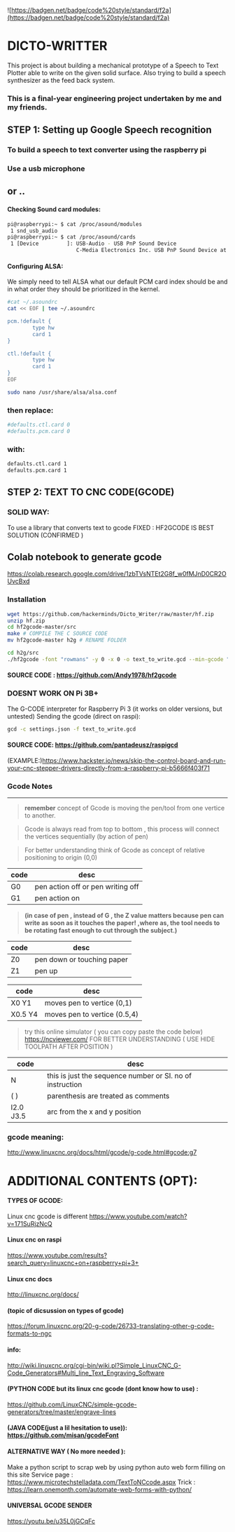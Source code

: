 ![https://badgen.net/badge/code%20style/standard/f2a](https://badgen.net/badge/code%20style/standard/f2a)
# DICTO-WRITTER
This project is about building a mechanical prototype of a Speech to Text Plotter able to write on the given solid surface. Also trying to build a speech synthesizer as the feed back system. 

### This is a final-year engineering project undertaken by me and my friends.

## STEP 1: Setting up Google Speech recognition

### To build a speech to text converter using the raspberry pi


### Use a usb microphone 
## or ..
#### Checking Sound card modules:
```sh
pi@raspberrypi:~ $ cat /proc/asound/modules
 1 snd_usb_audio
pi@raspberrypi:~ $ cat /proc/asound/cards
 1 [Device         ]: USB-Audio - USB PnP Sound Device
                      C-Media Electronics Inc. USB PnP Sound Device at usb-3f980000.usb-1.5, full spe
```
#### Configuring ALSA:
We simply need to tell ALSA what our default PCM card index should be and in what order they should be prioritized in the kernel.
```sh
#cat ~/.asoundrc
cat << EOF | tee ~/.asoundrc

pcm.!default {
        type hw
        card 1
}

ctl.!default {
        type hw
        card 1
}
EOF

sudo nano /usr/share/alsa/alsa.conf
```
### then replace:
```sh
#defaults.ctl.card 0
#defaults.pcm.card 0
```
### with:
```sh
defaults.ctl.card 1
defaults.pcm.card 1
```
## STEP 2: TEXT TO CNC CODE(GCODE)

### SOLID WAY:
To use a library that converts text to gcode
FIXED : HF2GCODE IS BEST SOLUTION (CONFIRMED )

## Colab notebook to generate gcode
https://colab.research.google.com/drive/1zbTVsNTEt2G8f_w0fMJnD0CR2OUvcBxd

### Installation
```sh
wget https://github.com/hackerminds/Dicto_Writer/raw/master/hf.zip
unzip hf.zip
cd hf2gcode-master/src
make # COMPILE THE C SOURCE CODE
mv hf2gcode-master h2g # RENAME FOLDER
```
```sh
cd h2g/src
./hf2gcode -font "rowmans" -y 0 -x 0 -o text_to_write.gcd --min-gcode "Welcome to DictoWriter!"
```
#### SOURCE CODE : https://github.com/Andy1978/hf2gcode

### DOESNT WORK ON Pi 3B+
The G-CODE interpreter for Raspberry Pi 3 (it works on older versions, but untested)
Sending the gcode (direct on raspi):

```sh
gcd -c settings.json -f text_to_write.gcd
```
####  SOURCE CODE: https://github.com/pantadeusz/raspigcd

(EXAMPLE:)https://www.hackster.io/news/skip-the-control-board-and-run-your-cnc-stepper-drivers-directly-from-a-raspberry-pi-b5666f403f71

### Gcode Notes
----------------
> **remember** concept of Gcode is moving the pen/tool from one vertice to another.

> Gcode is always read from top to bottom , this process will connect the vertices sequentially (by action of pen)

> For better understanding think of Gcode as concept of relative positioning to origin (0,0)

|code|desc|
|---|---|
|G0 | pen action off or pen writing off
|G1 | pen action on

> **(in case of pen , instead of G , the Z value matters because pen can write as soon as it touches the paper! ,where as, the tool needs to be rotating fast enough to cut through the subject.)**

|code|desc|
|---|---|
|Z0 | pen down or touching paper
|Z1 | pen up

|code|desc|
|---|---|
|X0 Y1|  moves pen to vertice (0,1)
|X0.5 Y4 | moves pen to vertice (0.5,4)

> try this online simulator ( you can copy paste the code below)
> https://ncviewer.com/
> FOR BETTER UNDERSTANDING ( USE HIDE TOOLPATH AFTER POSITION )

|code|desc|
|---|---|
|N |this is just the sequence number or SI. no of instruction
|( )| parenthesis are treated as comments
|I2.0 J3.5| arc from the x and y position


### gcode meaning:
http://www.linuxcnc.org/docs/html/gcode/g-code.html#gcode:g7


# ADDITIONAL CONTENTS (OPT): 

#### TYPES OF GCODE:
Linux cnc gcode is different  https://www.youtube.com/watch?v=171SuRjzNcQ

#### Linux cnc  on raspi
https://www.youtube.com/results?search_query=linuxcnc+on+raspberry+pi+3+

#### Linux cnc docs
http://linuxcnc.org/docs/

#### (topic of  dicsussion on types of gcode)
https://forum.linuxcnc.org/20-g-code/26733-translating-other-g-code-formats-to-ngc 

#### info:
http://wiki.linuxcnc.org/cgi-bin/wiki.pl?Simple_LinuxCNC_G-Code_Generators#Multi_line_Text_Engraving_Software

#### (PYTHON CODE but its linux cnc gcode (dont know how to use) : 
https://github.com/LinuxCNC/simple-gcode-generators/tree/master/engrave-lines

#### (JAVA CODE(just a lil hesitation to use)): https://github.com/misan/gcodeFont

#### ALTERNATIVE WAY ( No more needed ):
Make a python script to scrap web by using python auto web form filling on this site
Service page : https://www.microtechstelladata.com/TextToNCcode.aspx
Trick : https://learn.onemonth.com/automate-web-forms-with-python/

#### UNIVERSAL GCODE SENDER
https://youtu.be/u35L0jGCqFc
